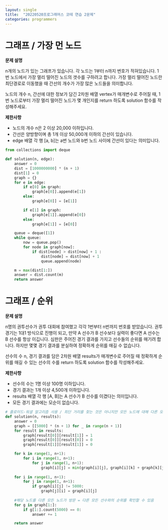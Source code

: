 ```yaml
---
layout: single
title:  "20220520프로그래머스 코테 연습 2문제"
categories: programmers
---
```


# 그래프 / 가장 먼 노드
**문제 설명**

n개의 노드가 있는 그래프가 있습니다. 각 노드는 1부터 n까지 번호가 적혀있습니다. 1번 노드에서 가장 멀리 떨어진 노드의 갯수를 구하려고 합니다. 가장 멀리 떨어진 노드란 최단경로로 이동했을 때 간선의 개수가 가장 많은 노드들을 의미합니다.

노드의 개수 n, 간선에 대한 정보가 담긴 2차원 배열 vertex가 매개변수로 주어질 때, 1번 노드로부터 가장 멀리 떨어진 노드가 몇 개인지를 return 하도록 solution 함수를 작성해주세요.

**제한사항**
- 노드의 개수 n은 2 이상 20,000 이하입니다.
- 간선은 양방향이며 총 1개 이상 50,000개 이하의 간선이 있습니다.
- edge 배열 각 행 [a, b]는 a번 노드와 b번 노드 사이에 간선이 있다는 의미입니다.


```python
from collections import deque

def solution(n, edge):
    answer = 0
    dist = [1000000000] * (n + 1)
    dist[1] = 0
    graph = {}
    for e in edge:
        if e[0] in graph:
            graph[e[0]].append(e[1])
        else:
            graph[e[0]] = [e[1]]

        if e[1] in graph:
            graph[e[1]].append(e[0])
        else:
            graph[e[1]] = [e[0]]

    queue = deque([1])
    while queue:
        now = queue.pop()
        for node in graph[now]:
            if dist[node] > dist[now] + 1 :
                dist[node] = dist[now] + 1
                queue.append(node)

    m = max(dist[1:])
    answer = dist.count(m)
    return answer
```

# 그래프 / 순위
**문제 설명**

n명의 권투선수가 권투 대회에 참여했고 각각 1번부터 n번까지 번호를 받았습니다. 권투 경기는 1대1 방식으로 진행이 되고, 만약 A 선수가 B 선수보다 실력이 좋다면 A 선수는 B 선수를 항상 이깁니다. 심판은 주어진 경기 결과를 가지고 선수들의 순위를 매기려 합니다. 하지만 몇몇 경기 결과를 분실하여 정확하게 순위를 매길 수 없습니다.

선수의 수 n, 경기 결과를 담은 2차원 배열 results가 매개변수로 주어질 때 정확하게 순위를 매길 수 있는 선수의 수를 return 하도록 solution 함수를 작성해주세요.

**제한사항**
- 선수의 수는 1명 이상 100명 이하입니다.
- 경기 결과는 1개 이상 4,500개 이하입니다.
- results 배열 각 행 [A, B]는 A 선수가 B 선수를 이겼다는 의미입니다.
- 모든 경기 결과에는 모순이 없습니다.


```python
# 플로이드-워셜 알고리즘 사용 / 최단 거리를 찾는 것은 아니지만 모든 노드에 대해 다른 모든 노드로의 방문 여부를 체크함
def solution(n, results):
    answer = 0
    graph = [[5000] * (n + 1) for _ in range(n + 1)]
    for result in results:
        graph[result[0]][result[1]] = 1
        graph[result[0]][result[0]] = 0
        graph[result[1]][result[1]] = 0

    for k in range(1, n+1):
        for i in range(1, n+1):
            for j in range(1, n+1):
                graph[i][j] = min(graph[i][j], graph[i][k] + graph[k][j])
    
    for i in range(1, n+1):
        for j in range(1, n+1):
            if graph[i][j] != 5000:
                graph[j][i] = graph[i][j]
    
    #해당 노드를 다른 모든 노드가 방문 = 다른 모든 선수와의 순위를 확인할 수 있음
    for g in graph[1:]:
        if g[1:].count(5000) == 0:
            answer += 1

    return answer
```
